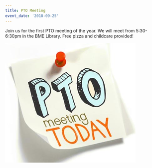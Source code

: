 ```yaml
---
title: PTO Meeting
event_date: '2018-09-25'
---
```

Join us for the first PTO meeting of the year. We will meet from 5:30-6:30pm in the BME Library. Free pizza and childcare provided!

![](/uploads/111x102-rsz_pto-meeting-today-image972.jpg)
